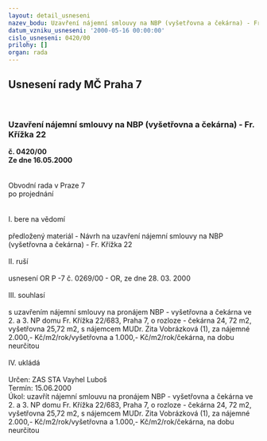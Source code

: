 ```yaml
---
layout: detail_usneseni
nazev_bodu: Uzavření nájemní smlouvy na NBP (vyšetřovna a čekárna) - Fr. Křížka 22
datum_vzniku_usneseni: '2000-05-16 00:00:00'
cislo_usneseni: 0420/00
prilohy: []
organ: rada
---
```

<div id="ucUsn_pList" class="usn">
	<span><h2>Usnesení rady MČ Praha 7 </h2>
<br></span><div class="standBody">
<span><h3>Uzavření nájemní smlouvy na NBP (vyšetřovna a čekárna) - Fr. Křížka 22</h3></span><div class="center">
		<strong>č. 0420/00</strong><br>
	</div>
<div class="center">
		<strong>Ze dne 16.05.2000</strong><br><br>
	</div>     <br>Obvodní rada v Praze 7<br>po projednání<br><br><br>I.	bere na vědomí<br><br> předložený materiál - Návrh na uzavření nájemní smlouvy na NBP (vyšetřovna a čekárna) - Fr. Křížka 22<br><br>II.	ruší <br><br>usnesení OR P -7 č. 0269/00 - OR, ze dne 28. 03. 2000  <br><br>III.	souhlasí <br><br>s uzavřením nájemní smlouvy na pronájem NBP  - vyšetřovna a čekárna ve 2. a 3. NP domu Fr. Křížka 22/683, Praha 7, o rozloze - čekárna 24, 72 m2, vyšetřovna 25,72 m2, s nájemcem MUDr. Zita Vobrázková (1), za nájemné 2.000,- Kč/m2/rok/vyšetřovna a 1.000,- Kč/m2/rok/čekárna, na dobu neurčitou<br><br>IV.	ukládá <br><br> Určen:	     	ZAS STA Vayhel Luboš<br>Termín: 15.06.2000<br>Úkol:	uzavřít nájemní smlouvu na pronájem NBP  - vyšetřovna a čekárna ve 2. a 3. NP domu Fr. Křížka 22/683, Praha 7, o rozloze - čekárna 24, 72 m2, vyšetřovna 25,72 m2, s nájemcem MUDr. Zita Vobrázková (1), za nájemné 2.000,- Kč/m2/rok/vyšetřovna a 1.000,- Kč/m2/rok/čekárna, na dobu neurčitou<br>
</div>
</div>